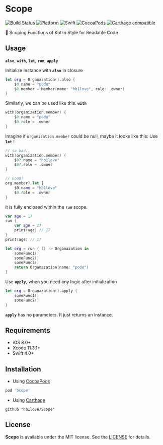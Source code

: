 # Scope

[![Build Status](https://travis-ci.org/hb1love/Scope.svg?branch=master)](https://travis-ci.org/hb1love/Scope)
[![Platform](https://img.shields.io/cocoapods/p/Scope.svg?style=flat)](https://github.com/hb1love/Scope)
![Swift](https://img.shields.io/badge/Swift-5.1-orange.svg)
[![CocoaPods](http://img.shields.io/cocoapods/v/Scope.svg)](https://cocoapods.org/pods/Scope)
[![Carthage compatible](https://img.shields.io/badge/Carthage-compatible-4BC51D.svg?style=flat)](https://github.com/Carthage/Carthage)

🌷 Scoping Functions of Kotlin Style for Readable Code

## Usage

**`also`**, **`with`**, **`let`**, **`run`**, **`apply`**


Initialize Instance with **`also`** in closure

```swift
let org = Organazation().also {
    $0.name = "podo"
    $0.member = Member(name: "hb1love", role: .owner)
}
``` 

Similarly, we can be used like this. **`with`**

```swift
with(organization.member) {
    $0.name = "podo"
    $0.role = .owner
}
```

Imagine if `organization.member` could be null, maybe it looks like this: Use **`let`** !

```swift
// so bad..
with(organization.member) {
    $0?.name = "hb1love"
    $0?.role = .owner
}

// Good!
org.member?.let {
    $0.name = "hb1love"
    $0.role = .owner
}
```

it is fully enclosed within the **`run`** scope.

```swift
var age = 17
run {
    var age = 27
    print(age) // 27
}
print(age) // 17
```

```swift
let org = run { () -> Organazation in
    someFunc1()
    someFunc2()
    someFunc3()
    return Organazation(name: "podo")
}
```

Use **`apply`**, when you need any logic after initialization

```swift
let org = Organazation().apply {
    someFunc1()
    someFunc2()
}
```

**`apply`** has no parameters. It just returns an instance.

## Requirements

- iOS 8.0+
- Xcode 11.3.1+
- Swift 4.0+

## Installation

- Using [CocoaPods](https://cocoapods.org)

```ruby
pod 'Scope'
```

- Using [Carthage](https://github.com/Carthage/Carthage)

```
github "hb1love/Scope"
```

## License

**Scope** is available under the MIT license. See the [LICENSE](LICENSE) for details.
